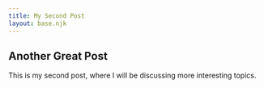 ```yaml
---
title: My Second Post
layout: base.njk
---
```


## Another Great Post

This is my second post, where I will be discussing more interesting topics.